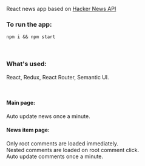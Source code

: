 React news app based on [Hacker News API](https://github.com/HackerNews/API)

<h3>To run the app:</h3>

`npm i && npm start`

<br>
<h3>What's used:</h3>

React, Redux, React Router, Semantic UI.

<br>
<h4>Main page:</h4>
Auto update news once a minute.

<br>
<h4>News item page:</h4>
Only root comments are loaded immediately.<br>
Nested comments are loaded on root comment click.<br>
Auto update comments once a minute.
